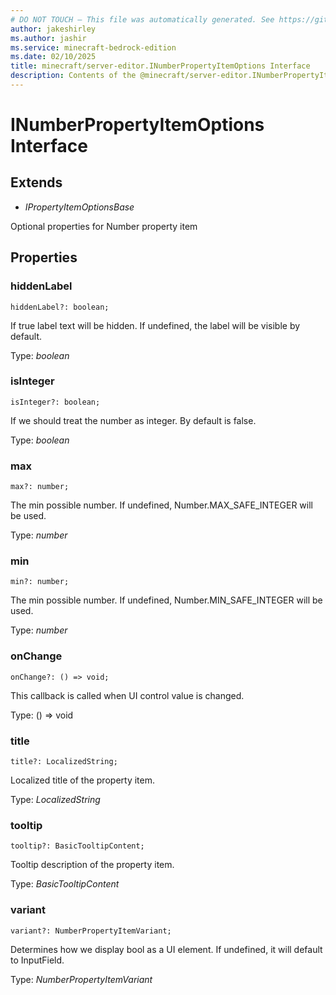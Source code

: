 ```yaml
---
# DO NOT TOUCH — This file was automatically generated. See https://github.com/mojang/minecraftapidocsgenerator to modify descriptions, examples, etc.
author: jakeshirley
ms.author: jashir
ms.service: minecraft-bedrock-edition
ms.date: 02/10/2025
title: minecraft/server-editor.INumberPropertyItemOptions Interface
description: Contents of the @minecraft/server-editor.INumberPropertyItemOptions class.
---
```

# INumberPropertyItemOptions Interface

## Extends
- *IPropertyItemOptionsBase*

Optional properties for Number property item

## Properties

### **hiddenLabel**
`hiddenLabel?: boolean;`

If true label text will be hidden. If undefined, the label will be visible by default.

Type: *boolean*

### **isInteger**
`isInteger?: boolean;`

If we should treat the number as integer. By default is false.

Type: *boolean*

### **max**
`max?: number;`

The min possible number. If undefined, Number.MAX_SAFE_INTEGER will be used.

Type: *number*

### **min**
`min?: number;`

The min possible number. If undefined, Number.MIN_SAFE_INTEGER will be used.

Type: *number*

### **onChange**
`onChange?: () => void;`

This callback is called when UI control value is changed.

Type: () => void

### **title**
`title?: LocalizedString;`

Localized title of the property item.

Type: *LocalizedString*

### **tooltip**
`tooltip?: BasicTooltipContent;`

Tooltip description of the property item.

Type: *BasicTooltipContent*

### **variant**
`variant?: NumberPropertyItemVariant;`

Determines how we display bool as a UI element. If undefined, it will default to InputField.

Type: *NumberPropertyItemVariant*
